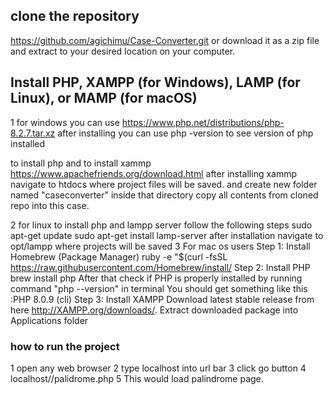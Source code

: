 ## clone the repository
   <https://github.com/agichimu/Case-Converter.git>
   or download it as a zip file and extract to your desired location on your computer.
## Install PHP, XAMPP (for Windows), LAMP (for Linux), or MAMP (for macOS)
 1 for windows you can use https://www.php.net/distributions/php-8.2.7.tar.xz
after installing you can use php -version to see version of php installed

to install php and to install xammp https://www.apachefriends.org/download.html 
after installing xammp navigate to htdocs where project files will be saved. and 
create new folder named "caseconverter" inside that directory copy all contents from cloned repo into this case.

2 for linux  to install php and lampp server follow the following steps
sudo apt-get update
sudo apt-get install lamp-server
after installation navigate to opt/lampp where projects will be saved
3 For mac os users 
Step 1: Install Homebrew (Package Manager)
ruby -e "$(curl -fsSL https://raw.githubusercontent.com/Homebrew/install/
Step 2: Install PHP
brew install php
After that check if PHP is properly installed by running command "php --version" in terminal
You should get something like this :PHP 8.0.9 (cli) 
Step 3: Install XAMPP
Download latest stable release from here http://XAMPP.org/downloads/. Extract downloaded package into Applications folder
 ### how to run the project
 1 open any web browser
 2 type localhost into url bar
 3 click go button
 4 localhost//palidrome.php 
 5 This would load palindrome page.






